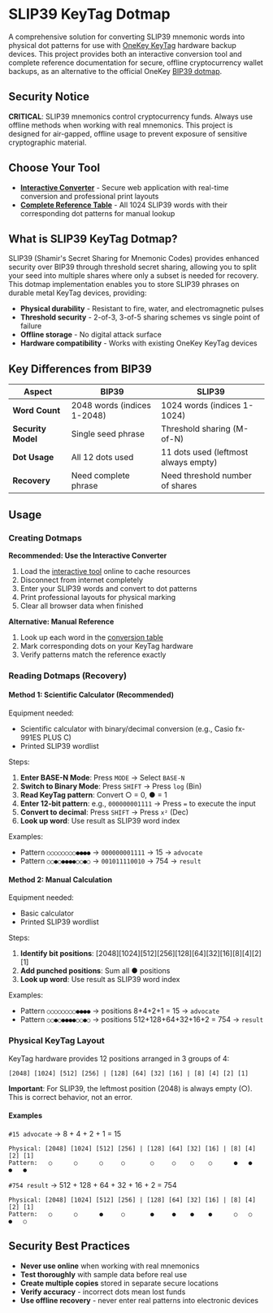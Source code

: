 # SLIP39 KeyTag Dotmap

A comprehensive solution for converting SLIP39 mnemonic words into physical dot patterns for use with [OneKey KeyTag](https://onekey.so/products/onekey-keytag/) hardware backup devices. This project provides both an interactive conversion tool and complete reference documentation for secure, offline cryptocurrency wallet backups, as an alternative to the official OneKey [BIP39 dotmap](https://github.com/OneKeyHQ/bip39-dotmap).

## Security Notice

**CRITICAL**: SLIP39 mnemonics control cryptocurrency funds. Always use offline methods when working with real mnemonics. This project is designed for air-gapped, offline usage to prevent exposure of sensitive cryptographic material.

## Choose Your Tool

- **[Interactive Converter](converter/README.md)** - Secure web application with real-time conversion and professional print layouts
- **[Complete Reference Table](docs/dotmap.md)** - All 1024 SLIP39 words with their corresponding dot patterns for manual lookup

## What is SLIP39 KeyTag Dotmap?

SLIP39 (Shamir's Secret Sharing for Mnemonic Codes) provides enhanced security over BIP39 through threshold secret sharing, allowing you to split your seed into multiple shares where only a subset is needed for recovery. This dotmap implementation enables you to store SLIP39 phrases on durable metal KeyTag devices, providing:

- **Physical durability** - Resistant to fire, water, and electromagnetic pulses
- **Threshold security** - 2-of-3, 3-of-5 sharing schemes vs single point of failure
- **Offline storage** - No digital attack surface
- **Hardware compatibility** - Works with existing OneKey KeyTag devices

## Key Differences from BIP39

| Aspect | BIP39 | SLIP39 |
|--------|-------|--------|
| **Word Count** | 2048 words (indices 1-2048) | 1024 words (indices 1-1024) |
| **Security Model** | Single seed phrase | Threshold sharing (M-of-N) |
| **Dot Usage** | All 12 dots used | 11 dots used (leftmost always empty) |
| **Recovery** | Need complete phrase | Need threshold number of shares |

## Usage

### Creating Dotmaps

**Recommended: Use the Interactive Converter**

1. Load the [interactive tool](converter/README.md) online to cache resources
2. Disconnect from internet completely  
3. Enter your SLIP39 words and convert to dot patterns
4. Print professional layouts for physical marking
5. Clear all browser data when finished

**Alternative: Manual Reference**

1. Look up each word in the [conversion table](docs/dotmap.md)
2. Mark corresponding dots on your KeyTag hardware
3. Verify patterns match the reference exactly

### Reading Dotmaps (Recovery)

#### Method 1: Scientific Calculator (Recommended)

Equipment needed:

- Scientific calculator with binary/decimal conversion (e.g., Casio fx-991ES PLUS C)
- Printed SLIP39 wordlist

Steps:

1. **Enter BASE-N Mode**: Press `MODE` → Select `BASE-N`
2. **Switch to Binary Mode**: Press `SHIFT` → Press `log` (Bin)
3. **Read KeyTag pattern**: Convert ○ = 0, ● = 1
4. **Enter 12-bit pattern**: e.g., `000000001111` → Press `=` to execute the input
5. **Convert to decimal**: Press `SHIFT` → Press `x²` (Dec)
6. **Look up word**: Use result as SLIP39 word index

Examples:

- Pattern `○○○○○○○○●●●●` → `000000001111` → 15 → `advocate`
- Pattern `○○●○●●●●○○●○` → `001011110010` → 754 → `result`

#### Method 2: Manual Calculation

Equipment needed:

- Basic calculator
- Printed SLIP39 wordlist

Steps:

1. **Identify bit positions**: [2048][1024][512][256][128][64][32][16][8][4][2][1]
2. **Add punched positions**: Sum all ● positions
3. **Look up word**: Use result as SLIP39 word index

Examples:
- Pattern `○○○○○○○○●●●●` → positions 8+4+2+1 = 15 → `advocate`
- Pattern `○○●○●●●●○○●○` → positions 512+128+64+32+16+2 = 754 → `result`

### Physical KeyTag Layout

KeyTag hardware provides 12 positions arranged in 3 groups of 4:

```
[2048] [1024] [512] [256] | [128] [64] [32] [16] | [8] [4] [2] [1]
```

**Important**: For SLIP39, the leftmost position (2048) is always empty (○). This is correct behavior, not an error.

#### Examples

`#15 advocate` → 8 + 4 + 2 + 1 = 15

```
Physical: [2048] [1024] [512] [256] | [128] [64] [32] [16] | [8] [4] [2] [1]
Pattern:   ○      ○      ○     ○       ○     ○    ○    ○      ●   ●   ●   ●
```

`#754 result` → 512 + 128 + 64 + 32 + 16 + 2 = 754

```
Physical: [2048] [1024] [512] [256] | [128] [64] [32] [16] | [8] [4] [2] [1]
Pattern:   ○      ○      ●     ○       ●     ●    ●    ●      ○   ○   ●   ○
```

## Security Best Practices

- **Never use online** when working with real mnemonics
- **Test thoroughly** with sample data before real use
- **Create multiple copies** stored in separate secure locations
- **Verify accuracy** - incorrect dots mean lost funds
- **Use offline recovery** - never enter real patterns into electronic devices
